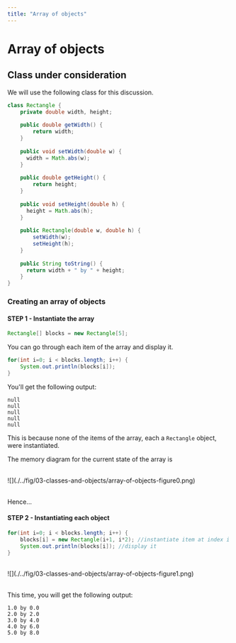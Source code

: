 ```yaml
---
title: "Array of objects"
---
```


# Array of objects

## Class under consideration

We will use the following class for this discussion.

```java
class Rectangle {
	private double width, height;	
	
	public double getWidth() { 
    	return width; 
   	}
    
    public void setWidth(double w) { 
      width = Math.abs(w);
    }
    
   	public double getHeight() { 
    	return height; 
   	}
    
    public void setHeight(double h) { 
      height = Math.abs(h);
    }
    
    public Rectangle(double w, double h) {
    	setWidth(w);
    	setHeight(h);
    }
    
    public String toString() {
      return width + " by " + height;
    }
}
```

### Creating an array of objects

#### STEP 1 - Instantiate the array


```java
Rectangle[] blocks = new Rectangle[5];
```

You can go through each item of the array and display it.

```java
for(int i=0; i < blocks.length; i++) {
	System.out.println(blocks[i]);
}
```

You'll get the following output:

```
null
null
null
null
null
```

This is because none of the items of the array, each a `Rectangle` object, were instantiated. 

The memory diagram for the current state of the array is

<div>&nbsp;</div> 
![](./../fig/03-classes-and-objects/array-of-objects-figure0.png) 
<div>&nbsp;</div>

Hence...


#### STEP 2 - Instantiating each object

```java
for(int i=0; i < blocks.length; i++) {
	blocks[i] = new Rectangle(i+1, i*2); //instantiate item at index i
	System.out.println(blocks[i]); //display it
}
```

<div>&nbsp;</div> 
![](./../fig/03-classes-and-objects/array-of-objects-figure1.png) 
<div>&nbsp;</div>


This time, you will get the following output:

```
1.0 by 0.0
2.0 by 2.0
3.0 by 4.0
4.0 by 6.0
5.0 by 8.0
```
